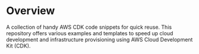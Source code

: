 # Overview
A collection of handy AWS CDK code snippets for quick reuse. This repository offers various examples and templates to speed up cloud development and infrastructure provisioning using AWS Cloud Development Kit (CDK).